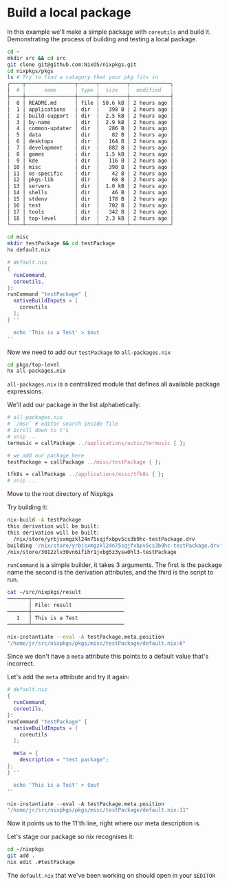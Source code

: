 # Build a local package

In this example we'll make a simple package with `coreutils` and build it.
Demonstrating the process of building and testing a local package.

```bash
cd ~
mkdir src && cd src
git clone git@github.com:NixOS/nixpkgs.git
cd nixpkgs/pkgs
ls # Try to find a catagory that your pkg fits in
╭────┬────────────────┬──────┬─────────┬─────────────╮
│  # │      name      │ type │  size   │  modified   │
├────┼────────────────┼──────┼─────────┼─────────────┤
│  0 │ README.md      │ file │ 50.6 kB │ 2 hours ago │
│  1 │ applications   │ dir  │   398 B │ 2 hours ago │
│  2 │ build-support  │ dir  │  2.5 kB │ 2 hours ago │
│  3 │ by-name        │ dir  │  2.9 kB │ 2 hours ago │
│  4 │ common-updater │ dir  │   286 B │ 2 hours ago │
│  5 │ data           │ dir  │    82 B │ 2 hours ago │
│  6 │ desktops       │ dir  │   164 B │ 2 hours ago │
│  7 │ development    │ dir  │   882 B │ 2 hours ago │
│  8 │ games          │ dir  │  1.5 kB │ 2 hours ago │
│  9 │ kde            │ dir  │   116 B │ 2 hours ago │
│ 10 │ misc           │ dir  │   390 B │ 2 hours ago │
│ 11 │ os-specific    │ dir  │    42 B │ 2 hours ago │
│ 12 │ pkgs-lib       │ dir  │    68 B │ 2 hours ago │
│ 13 │ servers        │ dir  │  1.0 kB │ 2 hours ago │
│ 14 │ shells         │ dir  │    46 B │ 2 hours ago │
│ 15 │ stdenv         │ dir  │   178 B │ 2 hours ago │
│ 16 │ test           │ dir  │   702 B │ 2 hours ago │
│ 17 │ tools          │ dir  │   342 B │ 2 hours ago │
│ 18 │ top-level      │ dir  │  2.3 kB │ 2 hours ago │
╰────┴────────────────┴──────┴─────────┴─────────────╯
```

```bash
cd misc
mkdir testPackage && cd testPackage
hx default.nix
```

```nix
# default.nix
{
  runCommand,
  coreutils,
}:
runCommand "testPackage" {
  nativeBuildInputs = [
    coreutils
  ];
} ''

  echo 'This is a Test' > $out
''
```

Now we need to add our `testPackage` to `all-packages.nix`

```bash
cd pkgs/top-level
hx all-packages.nix
```

`all-packages.nix` is a centralized module that defines all available package
expressions.

We'll add our package in the list alphabetically:

```nix
# all-packages.nix
# `/msc` # editor search inside file
# Scroll down to t's
# snip ...
termusic = callPackage ../applications/autio/termusic { };

# we add our package here
testPackage = callPackage ../misc/testPackage { };

tfk8s = callPackage ../applications/misc/tfk8s { };
# snip ...
```

Move to the root directory of Nixpkgs

Try building it:

```bash
nix-build -A testPackage
this derivation will be built:
this derivation will be built:
  /nix/store/yrbjsxmgzkl24n75sqjfxbpv5cs3b9hc-testPackage.drv
building '/nix/store/yrbjsxmgzkl24n75sqjfxbpv5cs3b9hc-testPackage.drv'...
/nix/store/3012zlv30vn6ifihr1jxbg5z3ysw0hl3-testPackage
```

`runCommand` is a simple builder, it takes 3 arguments. The first is the package
name the second is the derivation attributes, and the third is the script to
run.

```bash
cat ~/src/nixpkgs/result
───────┬──────────────────────────────
       │ File: result
───────┼──────────────────────────────
   1   │ This is a Test
───────┴──────────────────────────────
```

```bash
nix-instantiate --eval -A testPackage.meta.position
"/home/jr/src/nixpkgs/pkgs/misc/testPackage/default.nix:6"
```

Since we don't have a `meta` attribute this points to a default value that's
incorrect.

Let's add the `meta` attribute and try it again:

```nix
# default.nix
{
  runCommand,
  coreutils,
}:
runCommand "testPackage" {
  nativeBuildInputs = [
    coreutils
  ];

  meta = {
    description = "test package";
};
} ''

  echo 'This is a Test' > $out
''
```

```nix
nix-instantiate --eval -A testPackage.meta.position
"/home/jr/src/nixpkgs/pkgs/misc/testPackage/default.nix:11"
```

Now it points us to the 11'th line, right where our meta description is.

Let's stage our package so nix recognises it:

```bash
cd ~/nixpkgs
git add .
nix edit .#testPackage
```

The `default.nix` that we've been working on should open in your `$EDITOR`
